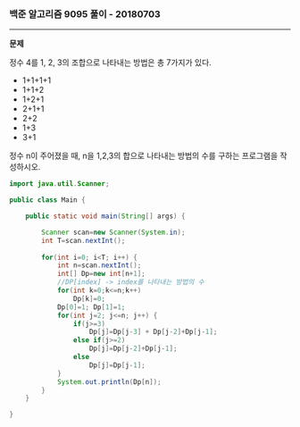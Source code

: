 ### 백준 알고리즘 9095 풀이 - 20180703

---

**문제**

정수 4를 1, 2, 3의 조합으로 나타내는 방법은 총 7가지가 있다.

- 1+1+1+1
- 1+1+2
- 1+2+1
- 2+1+1
- 2+2
- 1+3
- 3+1

정수 n이 주어졌을 때, n을 1,2,3의 합으로 나타내는 방법의 수를 구하는 프로그램을 작성하시오.

```java
import java.util.Scanner;

public class Main {

	public static void main(String[] args) {

		Scanner scan=new Scanner(System.in);
		int T=scan.nextInt();
		
		for(int i=0; i<T; i++) {
			int n=scan.nextInt();
			int[] Dp=new int[n+1];
            //DP[index] -> index를 나타내는 방법의 수 
			for(int k=0;k<=n;k++)
				Dp[k]=0;
			Dp[0]=1; Dp[1]=1; 
			for(int j=2; j<=n; j++) {
				if(j>=3) 
					Dp[j]=Dp[j-3] + Dp[j-2]+Dp[j-1];
				else if(j>=2)
					Dp[j]=Dp[j-2]+Dp[j-1];
				else
					Dp[j]=Dp[j-1];
			}
			System.out.println(Dp[n]);
		}
	}

}
```

